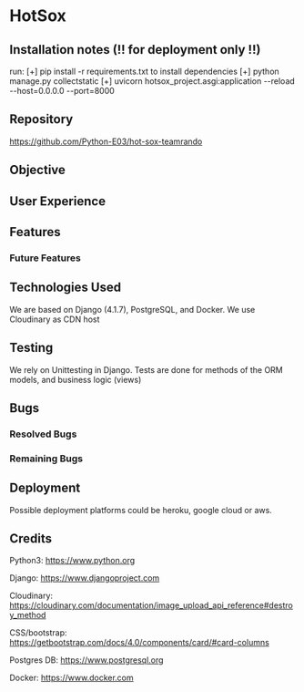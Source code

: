 # HotSox

## Installation notes (!! for deployment only !!)

run:
[+] pip install -r requirements.txt to install dependencies
[+] python manage.py collectstatic
[+] uvicorn hotsox_project.asgi:application --reload --host=0.0.0.0 --port=8000

## Repository

https://github.com/Python-E03/hot-sox-teamrando

## Objective

## User Experience

## Features

### Future Features

## Technologies Used

We are based on Django (4.1.7), PostgreSQL, and Docker.
We use Cloudinary as CDN host

## Testing

We rely on Unittesting in Django. Tests are done for methods of the ORM models, and business logic (views)

## Bugs

### Resolved Bugs

### Remaining Bugs

## Deployment

Possible deployment platforms could be heroku, google cloud or aws.

## Credits

Python3:
https://www.python.org

Django:
https://www.djangoproject.com

Cloudinary:
https://cloudinary.com/documentation/image_upload_api_reference#destroy_method

CSS/bootstrap:
https://getbootstrap.com/docs/4.0/components/card/#card-columns

Postgres DB:
https://www.postgresql.org

Docker:
https://www.docker.com
